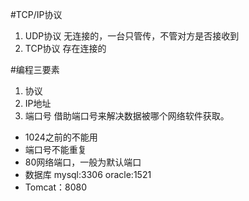 #TCP/IP协议
1. UDP协议 无连接的，一台只管传，不管对方是否接收到
2. TCP协议 存在连接的

#编程三要素
1. 协议
2. IP地址
3. 端口号 借助端口号来解决数据被哪个网络软件获取。
* 1024之前的不能用
* 端口号不能重复
* 80网络端口，一般为默认端口
* 数据库 mysql:3306 oracle:1521
* Tomcat：8080